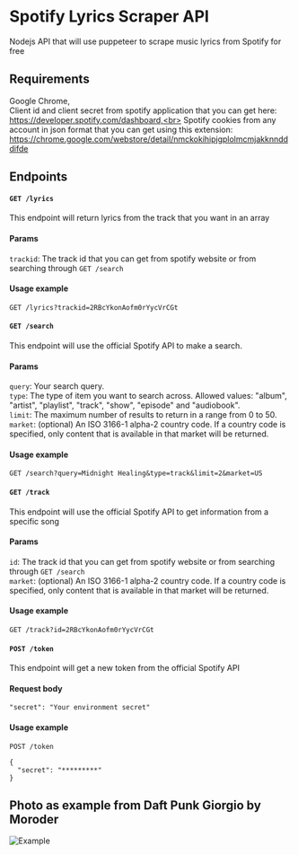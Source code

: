 # Spotify Lyrics Scraper API

Nodejs API that will use puppeteer to scrape music lyrics from Spotify for free

## Requirements

Google Chrome,<br>
Client id and client secret from spotify application that you can get here: https://developer.spotify.com/dashboard,<br>
Spotify cookies from any account in json format that you can get using this extension: https://chrome.google.com/webstore/detail/nmckokihipjgplolmcmjakknndddifde

## Endpoints

#### `GET /lyrics`
This endpoint will return lyrics from the track that you want in an array

#### Params

`trackid`: The track id that you can get from spotify website or from searching through `GET /search`<br>

#### Usage example

```
GET /lyrics?trackid=2RBcYkonAofm0rYycVrCGt
```

#### `GET /search`
This endpoint will use the official Spotify API to make a search.

#### Params

`query`: Your search query.<br>
`type`: The type of item you want to search across. Allowed values: "album", "artist", "playlist", "track", "show", "episode" and "audiobook".<br>
`limit`: The maximum number of results to return in a range from 0 to 50.<br>
`market`: (optional) An ISO 3166-1 alpha-2 country code. If a country code is specified, only content that is available in that market will be returned.

#### Usage example

```
GET /search?query=Midnight Healing&type=track&limit=2&market=US
```

#### `GET /track`
This endpoint will use the official Spotify API to get information from a specific song

#### Params

`id`: The track id that you can get from spotify website or from searching through `GET /search`<br>
`market`: (optional) An ISO 3166-1 alpha-2 country code. If a country code is specified, only content that is available in that market will be returned.

#### Usage example

```
GET /track?id=2RBcYkonAofm0rYycVrCGt
```

#### `POST /token`
This endpoint will get a new token from the official Spotify API

#### Request body

`"secret": "Your environment secret"`

#### Usage example

```
POST /token

{
  "secret": "*********"
}
```

## Photo as example from Daft Punk Giorgio by Moroder

![Example](https://github.com/Bluh7/spotify-lyrics-scraper/assets/94490806/f593d178-aade-4bed-a5b0-54a63b304484)
